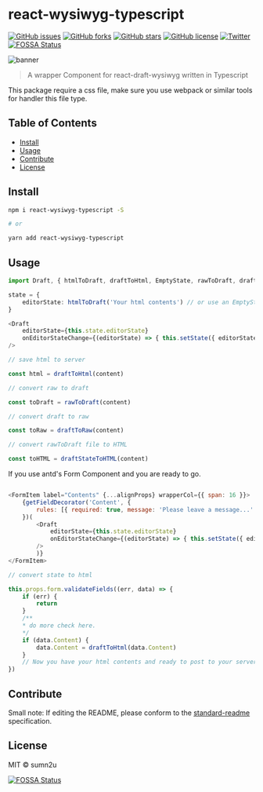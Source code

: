 # react-wysiwyg-typescript

[![GitHub issues](https://img.shields.io/github/issues/sumn2u/react-wysiwyg-typescript.svg)](https://github.com/sumn2u/react-wysiwyg-typescript/issues) [![GitHub forks](https://img.shields.io/github/forks/sumn2u/react-wysiwyg-typescript.svg)](https://github.com/sumn2u/react-wysiwyg-typescript/network) [![GitHub stars](https://img.shields.io/github/stars/sumn2u/react-wysiwyg-typescript.svg)](https://github.com/sumn2u/react-wysiwyg-typescript/stargazers) [![GitHub license](https://img.shields.io/github/license/sumn2u/react-wysiwyg-typescript.svg)](https://github.com/sumn2u/react-wysiwyg-typescript/blob/master/LICENSE) [![Twitter](https://img.shields.io/twitter/url/https/github.com/sumn2u/react-wysiwyg-typescript.svg?style=social)](https://twitter.com/intent/tweet?text=Wow:&url=https%3A%2F%2Fgithub.com%2Fsumn2u%2Freact-wysiwyg-typescript)
[![FOSSA Status](https://app.fossa.io/api/projects/git%2Bgithub.com%2Fsumn2u%2Freact-wysiwyg-typescript.svg?type=shield)](https://app.fossa.io/projects/git%2Bgithub.com%2Fsumn2u%2Freact-wysiwyg-typescript?ref=badge_shield)

![banner](assests/wysiwyg.png)

> A wrapper Component for react-draft-wysiwyg written in Typescript


This package require a css file, make sure you use webpack or similar tools for handler this file type.

## Table of Contents

- [Install](#install)
- [Usage](#usage)
- [Contribute](#contribute)
- [License](#license)

## Install

```sh
npm i react-wysiwyg-typescript -S

# or

yarn add react-wysiwyg-typescript

```

## Usage

```ts
import Draft, { htmlToDraft, draftToHtml, EmptyState, rawToDraft, draftToRaw , draftStateToHTML} from 'react-wysiwyg-typescript'

state = {
    editorState: htmlToDraft('Your html contents') // or use an EmptyState
}

<Draft
    editorState={this.state.editorState}
    onEditorStateChange={(editorState) => { this.setState({ editorState }) }}
/>

// save html to server

const html = draftToHtml(content)

// convert raw to draft

const toDraft = rawToDraft(content)

// convert draft to raw

const toRaw = draftToRaw(content)

// convert rawToDraft file to HTML

const toHTML = draftStateToHTML(content)

```

If you use antd's Form Component and you are ready to go.

```js

<FormItem label="Contents" {...alignProps} wrapperCol={{ span: 16 }}>
    {getFieldDecorator('Content', {
        rules: [{ required: true, message: 'Please leave a message...' }],
    })(
        <Draft
            editorState={this.state.editorState}
            onEditorStateChange={(editorState) => { this.setState({ editorState }) }}
        />
        )}
</FormItem>

// convert state to html

this.props.form.validateFields((err, data) => {
    if (err) {
        return
    }
    /**
    * do more check here.
    */
    if (data.Content) {
        data.Content = draftToHtml(data.Content)
    }
    // Now you have your html contents and ready to post to your server.
})

```

## Contribute



Small note: If editing the README, please conform to the [standard-readme](https://github.com/RichardLitt/standard-readme) specification.

## License

MIT © sumn2u


[![FOSSA Status](https://app.fossa.io/api/projects/git%2Bgithub.com%2Fsumn2u%2Freact-wysiwyg-typescript.svg?type=large)](https://app.fossa.io/projects/git%2Bgithub.com%2Fsumn2u%2Freact-wysiwyg-typescript?ref=badge_large)